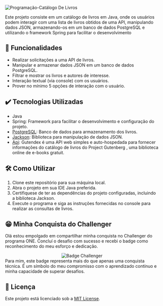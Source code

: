 ![Programação-Catálogo De Livros](https://github.com/EmersonArruda99/literalura/assets/158368726/8bbafe2f-fc2d-4693-8369-44c19961f7c2)

Este projeto consiste em um catálogo de livros em Java, onde os usuários podem interagir com uma lista de livros obtidos de uma API, manipulando dados JSON, armazenando-os em um banco de dados PostgreSQL e utilizando o framework Spring para facilitar o desenvolvimento

## 🔨 Funcionalidades
- Realizar solicitações a uma API de livros.
- Manipular e armazenar dados JSON em um banco de dados PostgreSQL.
- Filtrar e mostrar os livros e autores de interesse.
- Interação textual (via console) com os usuários.
- Prover no mínimo 5 opções de interação com o usuário.

## ✔️ Tecnologias Utilizadas
- Java
- Spring: Framework para facilitar o desenvolvimento e configuração do projeto.
- [PostgreSQL](https://www.postgresql.org/): Banco de dados para armazenamento dos livros.
- [Jackson](https://github.com/FasterXML/jackson): Biblioteca para manipulação de dados JSON.
- [Api](https://gutendex.com/): Gutendex é uma API web simples e auto-hospedada para fornecer informações do catálogo de livros do Project Gutenberg , uma biblioteca online de e-books gratuit.

## 🛠️ Como Utilizar

1. Clone este repositório para sua máquina local.
2. Abra o projeto em sua IDE Java preferida.
3. Certifiquese de ter as dependências do projeto configuradas, incluindo a biblioteca Jackson.
4. Execute o programa e siga as instruções fornecidas no console para realizar as consultas de livros.

## 😁 Minha Conquista do Challenger

Olá estou empolgado em compartilhar minha conquista no  Challenger do programa ONE. Concluí o desafio com sucesso e recebi o badge como reconhecimento do meu esforço e dedicação.
<div align="center">
<img src="https://github.com/EmersonArruda99/literalura/assets/158368726/f72c3571-5cb0-45ab-b223-897265fd5d58" alt="Badge Challenger">
</div>
Para mim, este badge representa mais do que apenas uma conquista técnica. É um símbolo do meu compromisso com o aprendizado contínuo e minha capacidade de superar desafios.

## 📝 Licença

Este projeto está licenciado sob a [MIT License](https://opensource.org/licenses/MIT).
